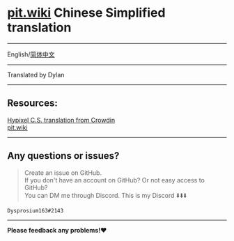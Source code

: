 # [pit.wiki](https://pit.wiki/) Chinese Simplified translation

---

 English/[简体中文](https://github.com/Dysprosium163/pitwiki_CS_translation/blob/main/README_Chinese_Simplified.md)

---

 Translated by Dylan     

---
 ## Resources:                                   
 [Hypixel C.S. translation from Crowdin](https://crowdin.com/project/hypixel/zh-CN)     
 [pit.wiki](https://pit.wiki/)     

---

 ## Any questions or issues?     
 >Create an issue on GitHub.     
 >If you don't have an account on GitHub? Or not easy access to GitHub?  
 >You can DM me through Discord.
 > This is my Discord :arrow_down::arrow_down::arrow_down:
 
    Dysprosium163#2143

---

**Please feedback any problems!:heart:**